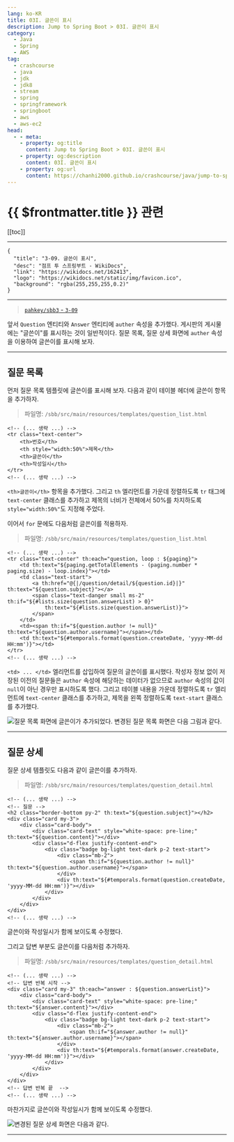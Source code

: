 ```yaml
---
lang: ko-KR
title: 03I. 글쓴이 표시
description: Jump to Spring Boot > 03I. 글쓴이 표시
category:
  - Java
  - Spring
  - AWS
tag: 
  - crashcourse
  - java
  - jdk
  - jdk8
  - stream
  - spring
  - springframework
  - springboot
  - aws
  - aws-ec2
head:
  - - meta:
    - property: og:title
      content: Jump to Spring Boot > 03I. 글쓴이 표시
    - property: og:description
      content: 03I. 글쓴이 표시
    - property: og:url
      content: https://chanhi2000.github.io/crashcourse/java/jump-to-spring-boot/03H.html
---
```


# {{ $frontmatter.title }} 관련

[[toc]]

---

```component VPCard
{
  "title": "3-09. 글쓴이 표시",
  "desc": "점프 투 스프링부트 - WikiDocs",
  "link": "https://wikidocs.net/162413",
  "logo": "https://wikidocs.net/static/img/favicon.ico",
  "background": "rgba(255,255,255,0.2)"
}
```

---

> [<FontIcon icon="iconfont icon-github"/> `pahkey/sbb3` - <FontIcon icon="fas fa-folder-open"/> `3-09`](https://github.com/pahkey/sbb3/tree/3-09)

<VidStack src="youtube/MgNtg1ysCx8"/>

앞서 `Question` 엔티티와 `Answer` 엔티티에 `auther` 속성을 추가했다. 게시판의 게시물에는 "글쓴이"를 표시하는 것이 일반적이다. 질문 목록, 질문 상세 화면에 `auther` 속성을 이용하여 글쓴이를 표시해 보자.

---

## 질문 목록

먼저 질문 목록 템플릿에 글쓴이를 표시해 보자. 다음과 같이 테이블 헤더에 글쓴이 항목을 추가하자.

> 파일명: <FontIcon icon="fas fa-folder-open"/>`/sbb/src/main/resources/templates/`<FontIcon icon="fa-brands fa-html5"/>`question_list.html`

```html{2,4-5}
<!-- (... 생략 ...) -->
<tr class="text-center">
    <th>번호</th>
    <th style="width:50%">제목</th>
    <th>글쓴이</th>
    <th>작성일시</th>
</tr>
<!-- (... 생략 ...) -->
```

`<th>글쓴이</th>` 항목을 추가했다. 그리고 `th` 엘리먼트를 가운데 정렬하도록 `tr` 태그에 `text-center` 클래스를 추가하고 제목의 너비가 전체에서 50%를 차지하도록 `style="width:50%"`도 지정해 주었다.

이어서 `for` 문에도 다음처럼 글쓴이를 적용하자.

> 파일명: <FontIcon icon="fas fa-folder-open"/>`/sbb/src/main/resources/templates/`<FontIcon icon="fa-brands fa-html5"/>`question_list.html`

```html{2,4,10}
<!-- (... 생략 ...) -->
<tr class="text-center" th:each="question, loop : ${paging}">
    <td th:text="${paging.getTotalElements - (paging.number * paging.size) - loop.index}"></td>
    <td class="text-start">
        <a th:href="@{|/question/detail/${question.id}|}" th:text="${question.subject}"></a>
        <span class="text-danger small ms-2" th:if="${#lists.size(question.answerList) > 0}"
            th:text="${#lists.size(question.answerList)}">
        </span>
    </td>
    <td><span th:if="${question.author != null}" th:text="${question.author.username}"></span></td>
    <td th:text="${#temporals.format(question.createDate, 'yyyy-MM-dd HH:mm')}"></td>
</tr>
<!-- (... 생략 ...) -->
```

`<td> ... </td>` 엘리먼트를 삽입하여 질문의 글쓴이를 표시했다. 작성자 정보 없이 저장된 이전의 질문들은 `author` 속성에 해당하는 데이터가 없으므로 `author` 속성의 값이 `null`이 아닌 경우만 표시하도록 했다. 그리고 테이블 내용을 가운데 정렬하도록 `tr` 엘리먼트에 `text-center` 클래스를 추가하고, 제목을 왼쪽 정렬하도록 `text-start` 클래스를 추가했다.

![질문 목록 화면에 글쓴이가 추가되었다. 변경된 질문 목록 화면은 다음 그림과 같다.](https://wikidocs.net/images/page/162413/C_3-09_1.png)

---

## 질문 상세

질문 상세 템플릿도 다음과 같이 글쓴이를 추가하자.

> 파일명: <FontIcon icon="fas fa-folder-open"/>`/sbb/src/main/resources/templates/`<FontIcon icon="fa-brands fa-html5"/>`question_detail.html`

```html{9-11}
<!-- (... 생략 ...) -->
<!-- 질문 -->
<h2 class="border-bottom py-2" th:text="${question.subject}"></h2>
<div class="card my-3">
    <div class="card-body">
        <div class="card-text" style="white-space: pre-line;" th:text="${question.content}"></div>
        <div class="d-flex justify-content-end">
            <div class="badge bg-light text-dark p-2 text-start">
                <div class="mb-2">
                    <span th:if="${question.author != null}" th:text="${question.author.username}"></span>
                </div>
                <div th:text="${#temporals.format(question.createDate, 'yyyy-MM-dd HH:mm')}"></div>
            </div>
        </div>
    </div>
</div>
<!-- (... 생략 ...) -->
```

글쓴이와 작성일시가 함께 보이도록 수정했다.

그리고 답변 부분도 글쓴이를 다음처럼 추가하자.

> 파일명: <FontIcon icon="fas fa-folder-open"/>`/sbb/src/main/resources/templates/`<FontIcon icon="fa-brands fa-html5"/>`question_detail.html`

```html{8-10}
<!-- (... 생략 ...) -->
<!-- 답변 반복 시작 -->
<div class="card my-3" th:each="answer : ${question.answerList}">
    <div class="card-body">
        <div class="card-text" style="white-space: pre-line;" th:text="${answer.content}"></div>
        <div class="d-flex justify-content-end">
            <div class="badge bg-light text-dark p-2 text-start">
                <div class="mb-2">
                    <span th:if="${answer.author != null}" th:text="${answer.author.username}"></span>
                </div>
                <div th:text="${#temporals.format(answer.createDate, 'yyyy-MM-dd HH:mm')}"></div>
            </div>
        </div>
    </div>
</div>
<!-- 답변 반복 끝  -->
<!-- (... 생략 ...) -->
```

마찬가지로 글쓴이와 작성일시가 함께 보이도록 수정했다.

![변경된 질문 상세 화면은 다음과 같다.](https://wikidocs.net/images/page/162413/C_3-09_2.png)

---

